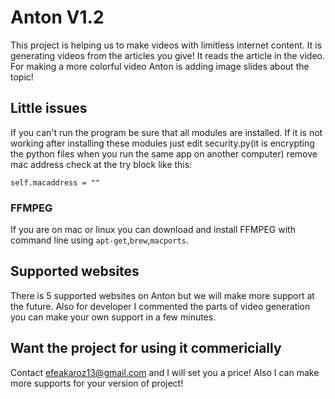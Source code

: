 # Anton V1.2
 
This project is helping us to make videos with limitless internet content. It is generating videos from the articles you give! It reads the article in the video. For making a more colorful video Anton is adding image slides about the topic!
## Little issues
If you can't run the program be sure that all modules are installed. If it is not working after installing these modules just edit security.py(it is encrypting the python files when you run the same app on another computer) remove mac address check at the try block like this:
```
self.macaddress = ""
```
### FFMPEG
If you are on mac or linux you can download and install FFMPEG with command line using ```apt-get```,```brew```,```macports```.

## Supported websites
There is 5 supported websites on Anton but we will make more support at the future. Also for developer I commented the parts of video generation you can make your own support in a few minutes.

## Want the project for using it commericially
Contact efeakaroz13@gmail.com and I will set you a price! Also I can make more supports for your version of project!
